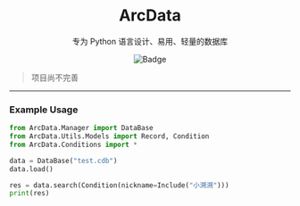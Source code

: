 <div align="center">
<h1>ArcData</h1>
</div>
<p align="center">专为 Python 语言设计、易用、轻量的数据库</p>
<div align="center">
<img src="https://img.shields.io/static/v1?label=LICENSE&message=CECILL-2.1&color=lightrey" alt="Badge">
</div>

> 项目尚不完善

---

### Example Usage

```python
from ArcData.Manager import DataBase
from ArcData.Utils.Models import Record, Condition
from ArcData.Conditions import *

data = DataBase("test.cdb")
data.load()

res = data.search(Condition(nickname=Include("小溯溯")))
print(res)

```

